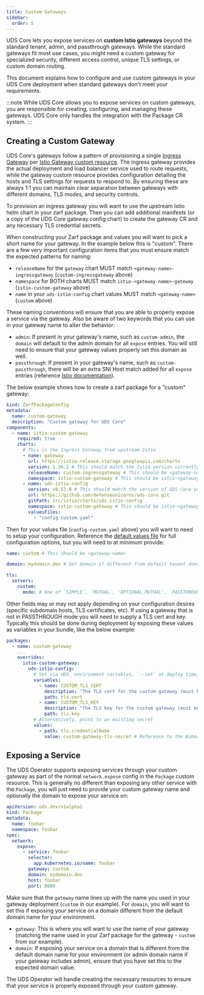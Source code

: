 ```yaml
---
title: Custom Gateways
sidebar:
  order: 5
---
```


UDS Core lets you expose services on **custom Istio gateways** beyond the standard tenant, admin, and passthrough gateways. While the standard gateways fit most use cases, you might need a custom gateway for specialized security, different access control, unique TLS settings, or custom domain routing.

This document explains how to configure and use custom gateways in your UDS Core deployment when standard gateways don't meet your requirements.

:::note
While UDS Core allows you to expose services on custom gateways, you are responsible for creating, configuring, and managing these gateways. UDS Core only handles the integration with the Package CR system.
:::

## Creating a Custom Gateway

UDS Core's gateways follow a pattern of provisioning a single [Ingress Gateway](https://github.com/istio/istio/tree/master/manifests/charts/gateway) per [Istio Gateway custom resource](https://istio.io/latest/docs/reference/config/networking/gateway/). The ingress gateway provides the actual deployment and load balancer service used to route requests, while the gateway custom resource provides configuration detailing the hosts and TLS settings for requests to respond to. By ensuring these are always 1:1 you can maintain clear separation between gateways with different domains, TLS modes, and security controls.

To provision an ingress gateway you will want to use the upstream Istio helm chart in your zarf package. Then you can add additional manifests (or a copy of the UDS Core gateway config chart) to create the gateway CR and any necessary TLS credential secrets.

When constructing your Zarf package and values you will want to pick a short name for your gateway. In the example below this is "custom". There are a few very important configuration items that you must ensure match the expected patterns for naming:
- `releaseName` for the `gateway` chart MUST match `<gateway-name>-ingressgateway` (`custom-ingressgateway` above)
- `namespace` for BOTH charts MUST match `istio-<gateway-name>-gateway` (`istio-custom-gateway` above)
- `name` in your `uds-istio-config` chart values MUST match `<gateway-name>` (`custom` above)

These naming conventions will ensure that you are able to properly expose a service via the gateway. Also be aware of two keywords that you can use in your gateway name to alter the behavior:
- `admin`: If present in your gateway's name, such as `custom-admin`, the `domain` will default to the admin domain for all `expose` entries. You will still need to ensure that your gateway values properly set this domain as well.
- `passthrough`: If present in your gateway's name, such as `custom-passthrough`, there will be an extra SNI Host match added for all `expose` entries (reference [Istio documentation](https://istio.io/latest/docs/reference/config/networking/virtual-service/#TLSRoute)).

The below example shows how to create a zarf package for a "custom" gateway:

```yaml
kind: ZarfPackageConfig
metadata:
  name: custom-gateway
  description: "Custom gateway for UDS Core"
components:
  - name: istio-custom-gateway
    required: true
    charts:
      # This is the Ingress Gateway from upstream Istio
      - name: gateway
        url: https://istio-release.storage.googleapis.com/charts
        version: 1.26.2 # This should match the Istio version currently in UDS Core
        releaseName: custom-ingressgateway # This should be <gateway-name>-ingressgateway
        namespace: istio-custom-gateway # This should be istio-<gateway-name>-gateway
      - name: uds-istio-config
        version: v0.52.0 # This should match the version of UDS Core you are deploying
        url: https://github.com/defenseunicorns/uds-core.git
        gitPath: src/istio/charts/uds-istio-config
        namespace: istio-custom-gateway # This should be istio-<gateway-name>-gateway
        valuesFiles:
          - "config-custom.yaml"
```

Then for your values file (`config-custom.yaml` above) you will want to need to setup your configuration. Reference the [default values file](https://github.com/defenseunicorns/uds-core/blob/main/src/istio/charts/uds-istio-config/values.yaml) for full configuration options, but you will need to at minimum provide:

```yaml
name: custom # This should be <gateway-name>

domain: mydomain.dev # Set domain if different from default tenant domain for this gateway

tls:
  servers:
    custom:
      mode: # One of `SIMPLE`, `MUTUAL`, 'OPTIONAL_MUTUAL', `PASSTHROUGH`
```

Other fields may or may not apply depending on your configuration desires (specific subdomain hosts, TLS certificates, etc). If using a gateway that is not in PASSTHROUGH mode you will need to supply a TLS cert and key. Typically this should be done during deployment by exposing these values as variables in your bundle, like the below example:

```yaml
packages:
  - name: custom-gateway
    ...
    overrides:
      istio-custom-gateway:
        uds-istio-config:
          # Set via UDS_ environment variables, `--set` at deploy time, or `uds-config.yaml`
          variables:
            - name: CUSTOM_TLS_CERT
              description: "The TLS cert for the custom gateway (must be base64 encoded)"
              path: tls.cert
            - name: CUSTOM_TLS_KEY
              description: "The TLS key for the custom gateway (must be base64 encoded)"
              path: tls.key
          # Alternatively, point to an existing secret
          values:
            - path: tls.credentialName
              value: custom-gateway-tls-secret # Reference to the Kubernetes secret for the custom gateway's TLS certificate
```

## Exposing a Service

The UDS Operator supports exposing services through your custom gateway as part of the normal `network.expose` config in the `Package` custom resource. This is generally no different than exposing any other service with the `Package`, you will just need to provide your custom gateway name and optionally the domain to expose your service on:

```yaml
apiVersion: uds.dev/v1alpha1
kind: Package
metadata:
  name: foobar
  namespace: foobar
spec:
  network:
    expose:
      - service: foobar
        selector:
          app.kubernetes.io/name: foobar
        gateway: custom
        domain: mydomain.dev
        host: foobar
        port: 8080
```

Make sure that the `gateway` name lines up with the name you used in your gateway deployment (`custom` in our example). For `domain`, you will want to set this if exposing your service on a domain different from the default domain name for your environment.

- `gateway`: This is where you will want to use the name of your gateway (matching the name used in your Zarf package for the gateway - `custom` from our example).
- `domain`: If exposing your service on a domain that is different from the default domain name for your environment (or admin domain name if your gateway includes admin), ensure that you have set this to the expected domain value.

The UDS Operator will handle creating the necessary resources to ensure that your service is properly exposed through your custom gateway.
